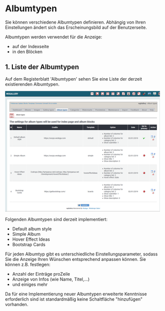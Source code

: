 # Albumtypen

Sie können verschiedene Albumtypen definieren. Abhängig von Ihren Einstellungen ändert sich das Erscheinungsbild auf der Benutzerseite.

Albumtypen werden verwendet für die Anzeige:

* auf der Indexseite
* in den Blöcken

## 1. Liste der Albumtypen

Auf dem Registerblatt 'Albumtypen' sehen Sie eine Liste der derzeit existierenden Albumtypen.

![Liste der Albumtypen](../../.gitbook/assets/albumtypes1.png)

Folgenden Albumtypen sind derzeit implementiert:

* Default album style
* Simple Album
* Hover Effect Ideas
* Bootstrap Cards

Für jeden Albumtyp gibt es unterschiedliche Einstellungsparameter, sodass Sie die Anzeige Ihren Wünschen entsprechend anpassen können. Sie können z.B. festlegen:

* Anzahl der Einträge proZeile
* Anzeige von Infos \(wie Name, Titel,...\)
* und einiges mehr

Da für eine Implementierung neuer Albumtypen erweiterte Kenntnisse erforderlich sind ist standardmäßig keine Schaltfläche "hinzufügen" vorhanden.


